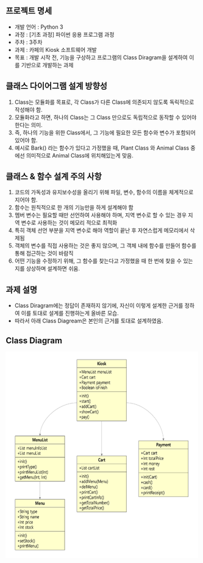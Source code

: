 ## 프로젝트 명세

- 개발 언어 : Python 3  
- 과정 : [기초 과정] 파이썬 응용 프로그램 과정  
- 주차 : 3주차  
- 과제 : 카페의 Kiosk 소프트웨어 개발  
- 목표 : 개발 시작 전, 기능을 구상하고 프로그램의 Class Diragram을 설계하여 이를 기반으로 개발하는 과제

## 클래스 다이어그램 설계 방향성

1. Class는 모듈화를 목표로, 각 Class가 다른 Class에 의존되지 않도록 독릭적으로 작성해야 함.
2. 모듈화라고 하면, 하나의 Class는 그 Class 만으로도 독립적으로 동작할 수 있어야한다는 의미.
3. 즉, 하나의 기능을 위한 Class에서, 그 기능에 필요한 모든 함수와 변수가 포함되어 있어야 함.
4. 예시로 Bark() 라는 함수가 있다고 가정했을 때, Plant Class 와 Animal Class 중에선 의미적으로 Animal Class에 위치해있는게 맞음.

## 클래스 & 함수 설계 주의 사항

1. 코드의 가독성과 유지보수성을 올리기 위해 파일, 변수, 함수의 이름을 체계적으로 지어야 함.
2. 함수는 원칙적으로 한 개의 기능만을 하게 설계해야 함
3. 멤버 변수는 필요할 때만 선언하여 사용해야 하며, 지역 변수로 할 수 있는 경우 지역 변수로 사용하는 것이 메모리 적으로 최적화
4. 특히 객체 선언 부분을 지역 변수로 해야 역할이 끝난 후 자연스럽게 메모리에서 삭제됨
5. 객체의 변수를 직접 사용하는 것은 좋지 않으며, 그 객체 내에 함수를 만들어 함수를 통해 접근하는 것이 바람직
6. 어떤 기능을 수정하기 위해, 그 함수를 찾는다고 가정했을 때 한 번에 찾을 수 있는지를 상상하며 설계하면 쉬움.

## 과제 설명

- Class Diragram에는 정답이 존재하지 않기에, 자신이 이렇게 설계한 근거를 정하여 이를 토대로 설계를 진행햐는게 올바른 모습.  
- 따라서 아래 Class Diagream은 본인의 근거를 토대로 설계하였음.  

## Class Diagram

<p align="center"><img src="cd.png" width="617" height="540"></p>
